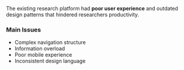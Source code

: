 The existing research platform had **poor user experience** and outdated design patterns that hindered researchers productivity.

### Main Issues
- Complex navigation structure
- Information overload
- Poor mobile experience
- Inconsistent design language